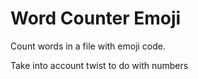 # Word Counter Emoji

Count words in a file with emoji code.

Take into account twist to do with numbers
